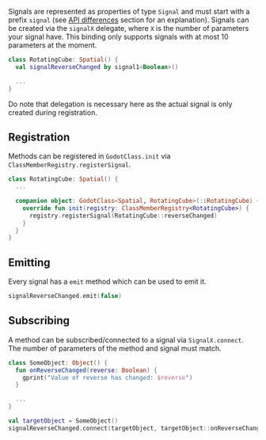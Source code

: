 Signals are represented as properties of type `Signal` and must start with a prefix `signal` (see [API differences](../api-differences.md) section for an explanation). Signals can be created via the `signalX` delegate, where `X` is the number of parameters your signal have. This binding only supports signals with at most 10 parameters at the moment.

```kotlin
class RotatingCube: Spatial() {
  val signalReverseChanged by signal1<Boolean>()

  ...
}
```

Do note that delegation is necessary here as the actual signal is only created during registration.

## Registration
Methods can be registered in `GodotClass.init` via `ClassMemberRegistry.registerSignal`.

```kotlin
class RotatingCube: Spatial() {
  ...

  companion object: GodotClass<Spatial, RotatingCube>(::RotatingCube) {
    override fun init(registry: ClassMemberRegistry<RotatingCube>) {
      registry.registerSignal(RotatingCube::reverseChanged)
    }
  }
}
```

## Emitting
Every signal has a `emit` method which can be used to emit it.

```kotlin
signalReverseChanged.emit(false)
```

## Subscribing
A method can be subscribed/connected to a signal via `SignalX.connect`. The number of parameters of the method and signal must match.

```kotlin
class SomeObject: Object() {
  fun onReverseChanged(reverse: Boolean) {
    gprint("Value of reverse has changed: $reverse")
  } 

  ...
}

val targetObject = SomeObject()
signalReverseChanged.connect(targetObject, targetObject::onReverseChanged)
```